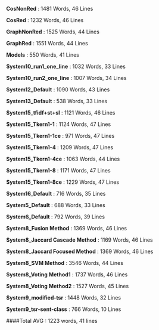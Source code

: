 **CosNonRed** : 1481 Words, 46 Lines

**CosRed** : 1232 Words, 46 Lines

**GraphNonRed** : 1525 Words, 44 Lines

**GraphRed** : 1551 Words, 44 Lines

**Models** : 550 Words, 41 Lines

**System10_run1_one_line** : 1032 Words, 33 Lines

**System10_run2_one_line** : 1007 Words, 34 Lines

**System12_Default** : 1090 Words, 43 Lines

**System13_Default** : 538 Words, 33 Lines

**System15_tfidf+st+sl** : 1121 Words, 46 Lines

**System15_Tkern1-1** : 1124 Words, 47 Lines

**System15_Tkern1-1ce** : 971 Words, 47 Lines

**System15_Tkern1-4** : 1209 Words, 47 Lines

**System15_Tkern1-4ce** : 1063 Words, 44 Lines

**System15_Tkern1-8** : 1171 Words, 47 Lines

**System15_Tkern1-8ce** : 1229 Words, 47 Lines

**System16_Default** : 716 Words, 35 Lines

**System5_Default** : 688 Words, 33 Lines

**System6_Default** : 792 Words, 39 Lines

**System8_Fusion Method** : 1369 Words, 46 Lines

**System8_Jaccard Cascade Method** : 1169 Words, 46 Lines

**System8_Jaccard Focused Method** : 1369 Words, 46 Lines

**System8_SVM Method** : 3546 Words, 44 Lines

**System8_Voting Method1** : 1737 Words, 46 Lines

**System8_Voting Method2** : 1527 Words, 45 Lines

**System9_modified-tsr** : 1448 Words, 32 Lines

**System9_tsr-sent-class** : 766 Words, 10 Lines

####Total AVG : 1223 words, 41 lines 
